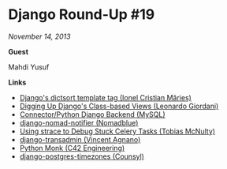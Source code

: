# Django Round-Up #19

*November 14, 2013*

**Guest**

Mahdi Yusuf

**Links**

* [Django's dictsort template tag (Ionel Cristian Mărieș)](http://blog.ionelmc.ro/2013/10/26/django-dictsort-template-tag/)
* [Digging Up Django's Class-based Views (Leonardo Giordani)](http://lgiordani.github.io/blog/2013/10/28/digging-up-django-class-based-views-1/)
* [Connector/Python Django Backend (MySQL)](https://dev.mysql.com/doc/connector-python/en/connector-python-django-backend.html)
* [django-nomad-notifier (Nomadblue)](http://django-nomad-notifier.readthedocs.org/en/latest/)
* [Using strace to Debug Stuck Celery Tasks (Tobias McNulty)](http://www.caktusgroup.com/blog/2013/10/30/using-strace-debug-stuck-celery-tasks/)
* [django-transadmin (Vincent Agnano)](https://github.com/vinyll/django-transadmin)
* [Python Monk (C42 Engineering)](http://pythonmonk.com/)
* [django-postgres-timezones (Counsyl)](https://github.com/counsyl/django-postgres-timezones)